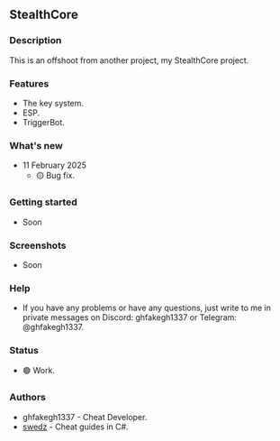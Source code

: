 ## StealthCore

### Description
This is an offshoot from another project, my StealthCore project.

### Features
- The key system.
- ESP.
- TriggerBot.

### What's new
* 11 February 2025
  * 🟡 Bug fix.

### Getting started
- Soon

### Screenshots
- Soon

### Help
- If you have any problems or have any questions, just write to me in private messages on Discord: ghfakegh1337 or Telegram: @ghfakegh1337.

### Status
- 🟢 Work.

### Authors
- ghfakegh1337 - Cheat Developer.
- [swedz](https://www.youtube.com/@SwedishTwat) - Cheat guides in C#.
